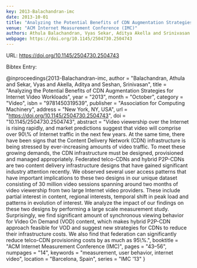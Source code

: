 ```yaml
---
key: 2013-Balachandran-imc
date: 2013-10-01
title: "Analyzing the Potential Benefits of CDN Augmentation Strategies for Internet Video Workloads"
venue: "ACM Internet Measurement Conference (IMC)"
authors: Athula Balachandran, Vyas Sekar, Aditya Akella and Srinivasan Seshan
webpage: https://doi.org/10.1145/2504730.2504743
---
```


URL: https://doi.org/10.1145/2504730.2504743

Bibtex Entry:

@inproceedings{2013-Balachandran-imc,
    author = "Balachandran, Athula and Sekar, Vyas and Akella, Aditya and Seshan, Srinivasan",
    title = "Analyzing the Potential Benefits of CDN Augmentation Strategies for Internet Video Workloads",
    year = "2013",
    month = "October",
    category = "Video",
    isbn = "9781450319539",
    publisher = "Association for Computing Machinery",
    address = "New York, NY, USA",
    url = "https://doi.org/10.1145/2504730.2504743",
    doi = "10.1145/2504730.2504743",
    abstract = "Video viewership over the Internet is rising rapidly, and market predictions suggest that video will comprise over 90\\% of Internet traffic in the next few years. At the same time, there have been signs that the Content Delivery Network (CDN) infrastructure is being stressed by ever-increasing amounts of video traffic. To meet these growing demands, the CDN infrastructure must be designed, provisioned and managed appropriately. Federated telco-CDNs and hybrid P2P-CDNs are two content delivery infrastructure designs that have gained significant industry attention recently. We observed several user access patterns that have important implications to these two designs in our unique dataset consisting of 30 million video sessions spanning around two months of video viewership from two large Internet video providers. These include partial interest in content, regional interests, temporal shift in peak load and patterns in evolution of interest. We analyze the impact of our findings on these two designs by performing a large scale measurement study. Surprisingly, we find significant amount of synchronous viewing behavior for Video On Demand (VOD) content, which makes hybrid P2P-CDN approach feasible for VOD and suggest new strategies for CDNs to reduce their infrastructure costs. We also find that federation can significantly reduce telco-CDN provisioning costs by as much as 95\\%.",
    booktitle = "ACM Internet Measurement Conference (IMC)",
    pages = "43–56",
    numpages = "14",
    keywords = "measurement, user behavior, internet video",
    location = "Barcelona, Spain",
    series = "IMC '13"
}

